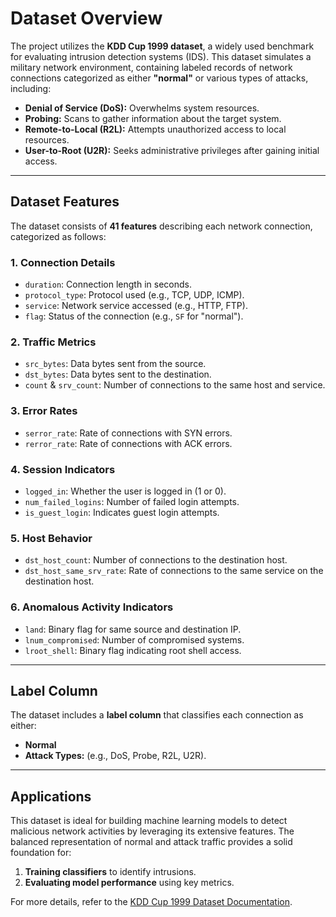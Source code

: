 
# Dataset Overview  

The project utilizes the **KDD Cup 1999 dataset**, a widely used benchmark for evaluating intrusion detection systems (IDS). This dataset simulates a military network environment, containing labeled records of network connections categorized as either **"normal"** or various types of attacks, including:  

- **Denial of Service (DoS):** Overwhelms system resources.  
- **Probing:** Scans to gather information about the target system.  
- **Remote-to-Local (R2L):** Attempts unauthorized access to local resources.  
- **User-to-Root (U2R):** Seeks administrative privileges after gaining initial access.  

---

## Dataset Features  

The dataset consists of **41 features** describing each network connection, categorized as follows:  

### 1. Connection Details  
- `duration`: Connection length in seconds.  
- `protocol_type`: Protocol used (e.g., TCP, UDP, ICMP).  
- `service`: Network service accessed (e.g., HTTP, FTP).  
- `flag`: Status of the connection (e.g., `SF` for "normal").  

### 2. Traffic Metrics  
- `src_bytes`: Data bytes sent from the source.  
- `dst_bytes`: Data bytes sent to the destination.  
- `count` & `srv_count`: Number of connections to the same host and service.  

### 3. Error Rates  
- `serror_rate`: Rate of connections with SYN errors.  
- `rerror_rate`: Rate of connections with ACK errors.  

### 4. Session Indicators  
- `logged_in`: Whether the user is logged in (1 or 0).  
- `num_failed_logins`: Number of failed login attempts.  
- `is_guest_login`: Indicates guest login attempts.  

### 5. Host Behavior  
- `dst_host_count`: Number of connections to the destination host.  
- `dst_host_same_srv_rate`: Rate of connections to the same service on the destination host.  

### 6. Anomalous Activity Indicators  
- `land`: Binary flag for same source and destination IP.  
- `lnum_compromised`: Number of compromised systems.  
- `lroot_shell`: Binary flag indicating root shell access.  

---

## Label Column  

The dataset includes a **label column** that classifies each connection as either:  
- **Normal**  
- **Attack Types:** (e.g., DoS, Probe, R2L, U2R).  

---

## Applications  

This dataset is ideal for building machine learning models to detect malicious network activities by leveraging its extensive features. The balanced representation of normal and attack traffic provides a solid foundation for:  

1. **Training classifiers** to identify intrusions.  
2. **Evaluating model performance** using key metrics.  

For more details, refer to the [KDD Cup 1999 Dataset Documentation](http://kdd.ics.uci.edu/databases/kddcup99/kddcup99.html).  
